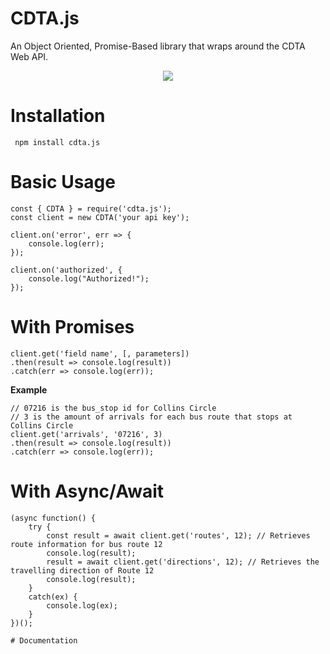 # CDTA.js

An Object Oriented, Promise-Based library that wraps around the CDTA Web API.

<p align="center">
  <img src="https://i.imgur.com/MCZF57W.png">
</p>

# Installation
` npm install cdta.js`

# Basic Usage
```JS
const { CDTA } = require('cdta.js');
const client = new CDTA('your api key');

client.on('error', err => {
    console.log(err);
});

client.on('authorized', {
    console.log("Authorized!");
});
```
# With Promises

```JS
client.get('field name', [, parameters])
.then(result => console.log(result))
.catch(err => console.log(err));
```
**Example**
```JS
// 07216 is the bus_stop id for Collins Circle
// 3 is the amount of arrivals for each bus route that stops at Collins Circle
client.get('arrivals', '07216', 3) 
.then(result => console.log(result))
.catch(err => console.log(err));
```

# With Async/Await

```JS
(async function() {
    try {
        const result = await client.get('routes', 12); // Retrieves route information for bus route 12
        console.log(result);
        result = await client.get('directions', 12); // Retrieves the travelling direction of Route 12
        console.log(result);
    }
    catch(ex) {
        console.log(ex);
    }
})();

# Documentation
